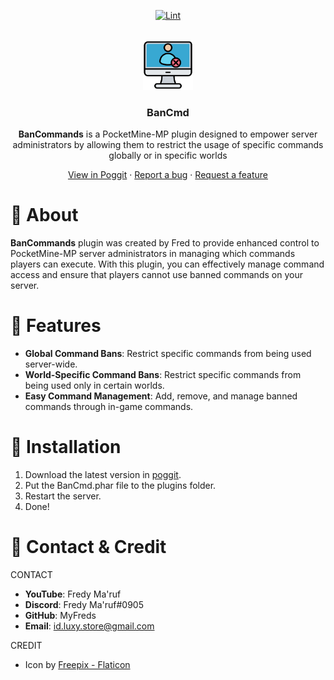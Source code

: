 <!-- PROJECT BADGES -->
<div align="center">

[![Lint](https://poggit.pmmp.io/ci.shield/MyFreds/BanCmd/BanCmd)](https://poggit.pmmp.io/ci/MyFreds/BanCmd/BanCmd)

</div>


<!-- PROJECT LOGO -->
<br />
<div align="center">
  <img src="https://github.com/MyFreds/BanCmd/blob/main/icon.png" alt="Logo" width="80" height="80">
  <h3>BanCmd</h3>
  <p align="center">
    <b>BanCommands</b> is a PocketMine-MP plugin designed to empower server administrators by allowing them to restrict the usage of specific commands globally or in specific worlds


[View in Poggit](https://poggit.pmmp.io/ci/MyFreds/BanCmd/BanCmd) · [Report a bug](https://github.com/MyFreds/BanCmd/issues) · [Request a feature](https://github.com/MyFreds/BanCmd/issues)

  </p>
</div>


<!-- ABOUT THE PROJECT -->

# 📔 About

**BanCommands** plugin was created by Fred to provide enhanced control to PocketMine-MP server administrators in managing which commands players can execute. With this plugin, you can effectively manage command access and ensure that players cannot use banned commands on your server.

# 📌 Features

- <b>Global Command Bans</b>:
  Restrict specific commands from being used server-wide.
- <b>World-Specific Command Bans</b>:
  Restrict specific commands from being used only in certain worlds.
- <b>Easy Command Management</b>:
  Add, remove, and manage banned commands through in-game commands.
  
# 🔁 Installation

1. Download the latest version in [poggit](https://poggit.pmmp.io/p/BanCmd).
2. Put the BanCmd.phar file to the plugins folder.
3. Restart the server.
4. Done!

# 🪪 Contact & Credit
CONTACT
- <b>YouTube</b>: Fredy Ma'ruf
- <b>Discord</b>: Fredy Ma'ruf#0905
- <b>GitHub</b>: MyFreds
- <b>Email</b>: id.luxy.store@gmail.com

CREDIT
- Icon by [Freepix - Flaticon](https://www.flaticon.com/search/4?word=banned)

